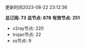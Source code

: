 更新时间2023-08-22 23:12:36

**总订阅: 73**
**总节点: 878**
**有效节点: 251**
- v2ray节点: 220
- trojan节点: 22
- ss节点: 9
